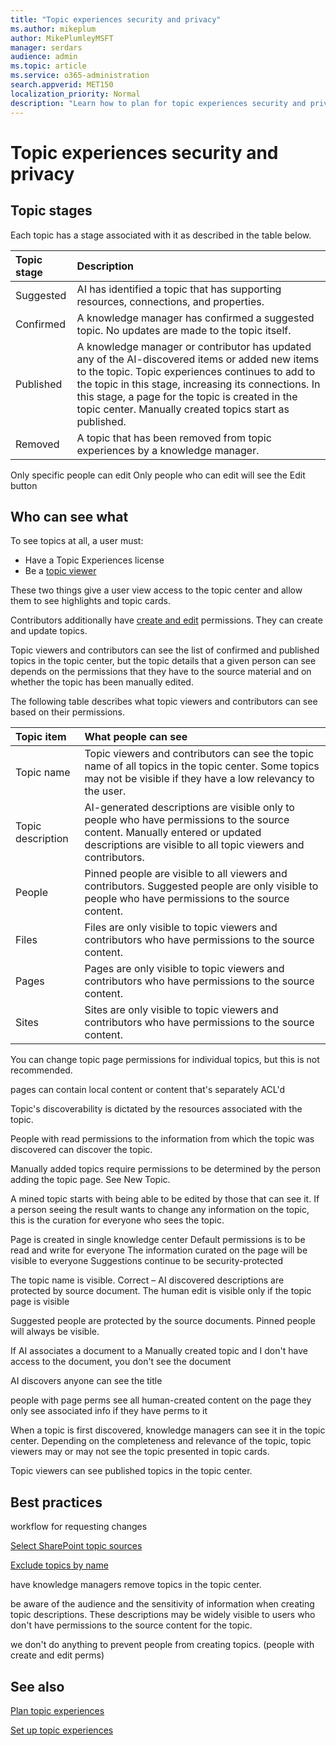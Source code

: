 ```yaml
---
title: "Topic experiences security and privacy"
ms.author: mikeplum
author: MikePlumleyMSFT
manager: serdars
audience: admin
ms.topic: article
ms.service: o365-administration
search.appverid: MET150
localization_priority: Normal
description: "Learn how to plan for topic experiences security and privacy in Microsoft 365"
---
```


# Topic experiences security and privacy




## Topic stages

Each topic has a stage associated with it as described in the table below.

|Topic stage|Description|
|:----------|:----------|
|Suggested|AI has identified a topic that has supporting resources, connections, and properties.|
|Confirmed|A knowledge manager has confirmed a suggested topic. No updates are made to the topic itself.|
|Published|A knowledge manager or contributor has updated any of the AI-discovered items or added new items to the topic. Topic experiences continues to add to the topic in this stage, increasing its connections. In this stage, a page for the topic is created in the topic center. Manually created topics start as published.|
|Removed|A topic that has been removed from topic experiences by a knowledge manager.|




Only specific people can edit 
Only people who can edit will see the Edit button




## Who can see what

To see topics at all, a user must:

- Have a Topic Experiences license
- Be a [topic viewer](topic-experiences-knowledge-rules#change-who-can-see-topics-in-your-organization)

These two things give a user view access to the topic center and allow them to see highlights and topic cards.

Contributors additionally have [create and edit](topic-experiences-user-permissions#change-who-has-permissions-to-do-tasks-on-the-topic-center) permissions. They can create and update topics.

Topic viewers and contributors can see the list of confirmed and published topics in the topic center, but the topic details that a given person can see depends on the permissions that they have to the source material and on whether the topic has been manually edited.

The following table describes what topic viewers and contributors can see based on their permissions.

|Topic item|What people can see|
|:---------|:------------------|
|Topic name|Topic viewers and contributors can see the topic name of all topics in the topic center. Some topics may not be visible if they have a low relevancy to the user.|
|Topic description|AI-generated descriptions are visible only to people who have permissions to the source content. Manually entered or updated descriptions are visible to all topic viewers and contributors.|
|People|Pinned people are visible to all viewers and contributors. Suggested people are only visible to people who have permissions to the source content.|
|Files|Files are only visible to topic viewers and contributors who have permissions to the source content.|
|Pages|Pages are only visible to topic viewers and contributors who have permissions to the source content.|
|Sites|Sites are only visible to topic viewers and contributors who have permissions to the source content.|



You can change topic page permissions for individual topics, but this is not recommended.


pages can contain local content or content that's separately ACL'd

Topic's discoverability is dictated by the resources associated with the topic. 

People with read permissions to the information from which the topic was discovered can discover the topic.

Manually added topics require permissions to be determined by the person adding the topic page. See New Topic.


A mined topic starts with being able to be edited by those that can see it. If a person seeing the result wants to change any information on the topic, this is the curation for everyone who sees the topic.

Page is created in single knowledge center
Default permissions is to be read and write for everyone
The information curated on the page will be visible to everyone
Suggestions continue to be security-protected




The topic name is visible. Correct – AI discovered descriptions are protected by source document. The human edit is visible only if the topic page is visible


Suggested people are protected by the source documents. Pinned people will always be visible.


If AI associates a document to a Manually created topic and I don't have access to the document, you don't see the document


AI discovers
anyone can see the title

people with page perms see all human-created content on the page
they only see associated info if they have perms to it

When a topic is first discovered, knowledge managers can see it in the topic center. Depending on the completeness and relevance of the topic, topic viewers may or may not see the topic presented in topic cards.

Topic viewers can see published topics in the topic center. 


## Best practices

workflow for requesting changes

[Select SharePoint topic sources](topic-experiences-discovery#select-sharepoint-topic-sources)

[Exclude topics by name](topic-experiences-discovery#exclude-topics-by-name)

have knowledge managers remove topics in the topic center.

be aware of the audience and the sensitivity of information when creating topic descriptions. These descriptions may be widely visible to users who don't have permissions to the source content for the topic.

we don't do anything to prevent people from creating topics. (people with create and edit perms)






## See also

[Plan topic experiences](plan-topic-experiences.md)

[Set up topic experiences](set-up-topic-experiences.md)

